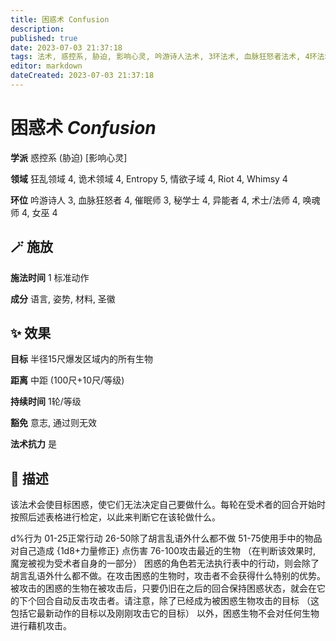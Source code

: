 ```yaml
---
title: 困惑术 Confusion
description: 
published: true
date: 2023-07-03 21:37:18
tags: 法术, 惑控系, 胁迫, 影响心灵, 吟游诗人法术, 3环法术, 血脉狂怒者法术, 4环法术, 催眠师法术, 秘学士法术, 异能者法术, 术士/法师法术, 唤魂师法术, 女巫法术, 狂乱领域, 诡术领域, Entropy, 情欲子域, Riot, Whimsy
editor: markdown
dateCreated: 2023-07-03 21:37:18
---
```


# **困惑术** *Confusion*

**学派** 惑控系 (胁迫) \[影响心灵\] 

**领域** 狂乱领域 4, 诡术领域 4, Entropy 5, 情欲子域 4, Riot 4, Whimsy 4

**环位** 吟游诗人 3, 血脉狂怒者 4, 催眠师 3, 秘学士 4, 异能者 4, 术士/法师 4, 唤魂师 4, 女巫 4

## 🪄 施放

**施法时间** 1 标准动作

**成分** 语言, 姿势, 材料, 圣徽

## ✨ 效果 

**目标** 半径15尺爆发区域内的所有生物 

**距离** 中距 (100尺+10尺/等级)  

**持续时间** 1轮/等级 

**豁免** 意志, 通过则无效

**法术抗力** 是

## 📖 描述

该法术会使目标困惑，使它们无法决定自己要做什么。每轮在受术者的回合开始时按照后述表格进行检定，以此来判断它在该轮做什么。

d%行为 01-25正常行动 26-50除了胡言乱语外什么都不做 51-75使用手中的物品对自己造成 {1d8+力量修正} 点伤害 76-100攻击最近的生物 （在判断该效果时, 魔宠被视为受术者自身的一部分）  困惑的角色若无法执行表中的行动，则会除了胡言乱语外什么都不做。在攻击困惑的生物时，攻击者不会获得什么特别的优势。被攻击的困惑的生物在被攻击后，只要仍旧在之后的回合保持困惑状态，就会在它的下个回合自动反击攻击者。请注意，除了已经成为被困惑生物攻击的目标 （这包括它最新动作的目标以及刚刚攻击它的目标） 以外，困惑生物不会对任何生物进行藉机攻击。
    